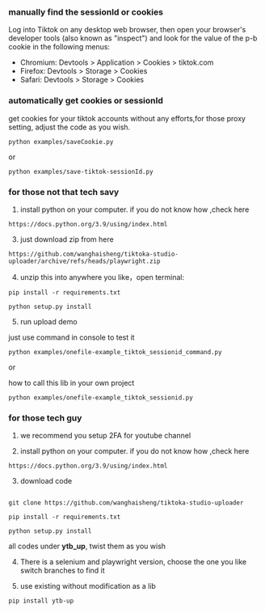 ### manually find the sessionId or cookies

Log into Tiktok on any desktop web browser, then open your browser's developer tools (also known as "inspect") and look for the value of the p-b cookie in the following menus:

*    Chromium: Devtools > Application > Cookies > tiktok.com
*    Firefox: Devtools > Storage > Cookies
*    Safari: Devtools > Storage > Cookies

### automatically get cookies or sessionId

get cookies for your tiktok accounts without any efforts,for those proxy setting, adjust the code as you wish.

```
python examples/saveCookie.py
```

or
```
python examples/save-tiktok-sessionId.py
```

### for those not that tech savy

1. install python on your computer. if you do not know how ,check here

```
https://docs.python.org/3.9/using/index.html
```

3. just download zip from here

```
https://github.com/wanghaisheng/tiktoka-studio-uploader/archive/refs/heads/playwright.zip
```

4. unzip this into anywhere you like，open terminal:

```
pip install -r requirements.txt

python setup.py install
```


5. run upload demo

just use command in console to test it 

```
python examples/onefile-example_tiktok_sessionid_command.py
```

or 

how to call this lib in your own project 

```
python examples/onefile-example_tiktok_sessionid.py
```

### for those tech guy

1. we recommend you setup 2FA for youtube channel

2. install python on your computer. if you do not know how ,check here

```
https://docs.python.org/3.9/using/index.html
```

3. download code

```

git clone https://github.com/wanghaisheng/tiktoka-studio-uploader

pip install -r requirements.txt

python setup.py install

```

all codes under **ytb_up**, twist them as you wish

4. There is a selenium and playwright version, choose the one you like
   switch branches to find it

5. use existing without modification as a lib

```
pip install ytb-up
```
